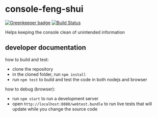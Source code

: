 # console-feng-shui

[![Greenkeeper badge](https://badges.greenkeeper.io/wix/console-feng-shui.svg)](https://greenkeeper.io/)
[![Build Status](https://travis-ci.org/wix/console-feng-shui.svg?branch=master)](https://travis-ci.org/wix/console-feng-shui)

Helps keeping the console clean of unintended information

## developer documentation
how to build and test:
 - clone the repository
 - in the cloned folder, run `npm install`
 - run `npm test` to build and test the code in both nodejs and browser

how to debug (browser):
 - run `npm start` to run a development server
 - open `http://localhost:8080/webtest.bundle` to run live tests that will update while you change the source code

